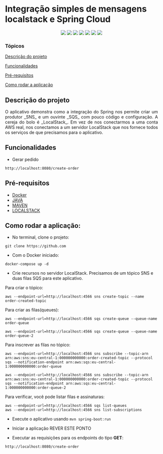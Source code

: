 <h1>Integração simples de mensagens localstack e Spring Cloud</h1> 

<p align="center">
  <img src="https://img.shields.io/static/v1?label=spring&message=framework&color=green&style=for-the-badge&logo=SPRING"/>
  <img src="http://img.shields.io/static/v1?label=Spring&message=2.5.6&color=red&style=for-the-badge&logo=spring"/>
  <img src="https://img.shields.io/static/v1?label=&message=AWS-SQS&color=gray&style=for-the-badge&logo=AWS-SQS"/>
  <img src="https://img.shields.io/static/v1?label=&message=AWS-SnS&color=gray&style=for-the-badge&logo=AWS-SNS"/>
  <img src="https://img.shields.io/static/v1?label=&message=Docker&color=gray&style=for-the-badge&logo=Docker"/>
  <img src="http://img.shields.io/static/v1?label=TESTES&message=%3E1&color=GREEN&style=for-the-badge"/>
  <img src="http://img.shields.io/static/v1?label=STATUS&message=EM%20DESENVOLVIMENTO&color=RED&style=for-the-badge"/>
</p>


### Tópicos

[Descrição do projeto](#descrição-do-projeto)

[Funcionalidades](#funcionalidades)

[Pré-requisitos](#pré-requisitos)

[Como rodar a aplicação](#como-rodar-a-aplicação)


## Descrição do projeto

<p align="justify">
  O aplicativo demonstra como a integração do Spring nos permite criar um produtor _SNS_ e um ouvinte _SQS_ com pouco código e configuração.
  A cereja do bolo é _LocalStack_. Em vez de nos conectarmos a uma conta AWS real, nos conectamos a um servidor LocalStack que nos fornece todos os serviços de que precisamos para o aplicativo.
</p>

## Funcionalidades 

* Gerar pedido
```
http://localhost:8080/create-order
```

## Pré-requisitos

* [Docker](https://docs.docker.com/get-docker/)
* [JAVA](https://www.java.com/pt-BR/)
* [MAVEN](https://maven.apache.org/)
* [LOCALSTACK](https://github.com/localstack/localstack)



## Como rodar a aplicação:

* No terminal, clone o projeto:
```
git clone https://github.com
```

* Com o Docker iniciado:
```
docker-compose up -d
```

* Crie recursos no servidor LocalStack. Precisamos de um tópico SNS e duas filas SQS para este aplicativo.

Para criar o tópico:

```
aws --endpoint-url=http://localhost:4566 sns create-topic --name order-created-topic
```


Para criar as filas(queues):

```
aws --endpoint-url=http://localhost:4566 sqs create-queue --queue-name order-queue

aws --endpoint-url=http://localhost:4566 sqs create-queue --queue-name order-queue-2
```

Para inscrever as filas no tópico:

```
aws --endpoint-url=http://localhost:4566 sns subscribe --topic-arn arn:aws:sns:eu-central-1:000000000000:order-created-topic --protocol sqs --notification-endpoint arn:aws:sqs:eu-central-1:000000000000:order-queue

aws --endpoint-url=http://localhost:4566 sns subscribe --topic-arn arn:aws:sns:eu-central-1:000000000000:order-created-topic --protocol sqs --notification-endpoint arn:aws:sqs:eu-central-1:000000000000:order-queue-2
```

Para verificar, você pode listar filas e assinaturas:

```
aws --endpoint-url=http://localhost:4566 sqs list-queues
aws --endpoint-url=http://localhost:4566 sns list-subscriptions
```

* Execute o aplicativo usando `mvn spring-boot:run`

* Iniciar a aplicação REVER ESTE PONTO

* Executar as requisições para os endpoints do tipo **GET**:

```
http://localhost:8080/create-order
```
